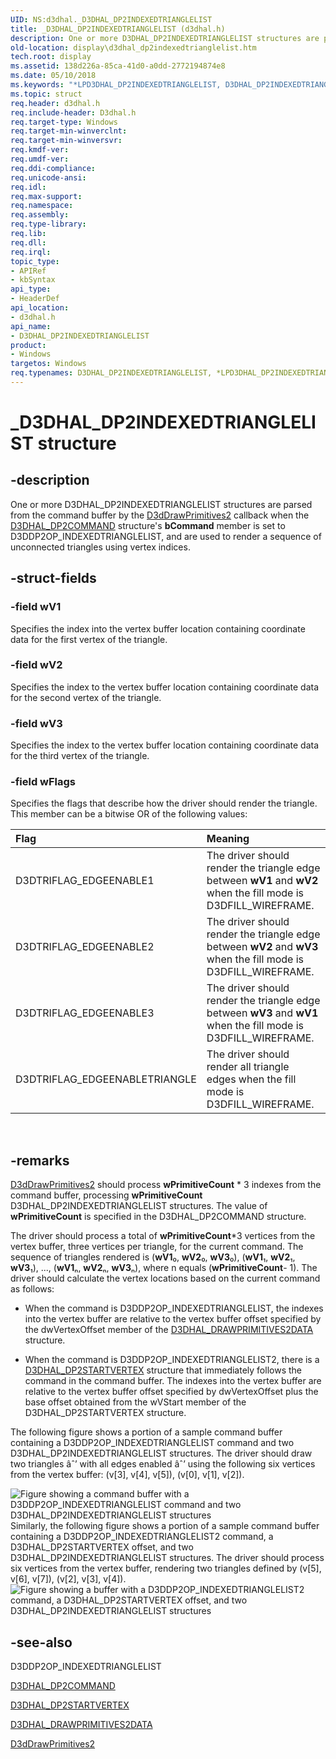 ```yaml
---
UID: NS:d3dhal._D3DHAL_DP2INDEXEDTRIANGLELIST
title: _D3DHAL_DP2INDEXEDTRIANGLELIST (d3dhal.h)
description: One or more D3DHAL_DP2INDEXEDTRIANGLELIST structures are parsed from the command buffer by the D3dDrawPrimitives2 callback when the D3DHAL_DP2COMMAND structure's bCommand member is set to D3DDP2OP_INDEXEDTRIANGLELIST, and are used to render a sequence of unconnected triangles using vertex indices.
old-location: display\d3dhal_dp2indexedtrianglelist.htm
tech.root: display
ms.assetid: 138d226a-85ca-41d0-a0dd-2772194874e8
ms.date: 05/10/2018
ms.keywords: "*LPD3DHAL_DP2INDEXEDTRIANGLELIST, D3DHAL_DP2INDEXEDTRIANGLELIST, D3DHAL_DP2INDEXEDTRIANGLELIST structure [Display Devices], LPD3DHAL_DP2INDEXEDTRIANGLELIST, LPD3DHAL_DP2INDEXEDTRIANGLELIST structure pointer [Display Devices], _D3DHAL_DP2INDEXEDTRIANGLELIST, d3dhal/D3DHAL_DP2INDEXEDTRIANGLELIST, d3dhal/LPD3DHAL_DP2INDEXEDTRIANGLELIST, d3dstrct_ee454273-b67d-4fe5-8e81-0de4ad80ce9c.xml, display.d3dhal_dp2indexedtrianglelist"
ms.topic: struct
req.header: d3dhal.h
req.include-header: D3dhal.h
req.target-type: Windows
req.target-min-winverclnt: 
req.target-min-winversvr: 
req.kmdf-ver: 
req.umdf-ver: 
req.ddi-compliance: 
req.unicode-ansi: 
req.idl: 
req.max-support: 
req.namespace: 
req.assembly: 
req.type-library: 
req.lib: 
req.dll: 
req.irql: 
topic_type:
- APIRef
- kbSyntax
api_type:
- HeaderDef
api_location:
- d3dhal.h
api_name:
- D3DHAL_DP2INDEXEDTRIANGLELIST
product:
- Windows
targetos: Windows
req.typenames: D3DHAL_DP2INDEXEDTRIANGLELIST, *LPD3DHAL_DP2INDEXEDTRIANGLELIST
---
```


# _D3DHAL_DP2INDEXEDTRIANGLELIST structure


## -description


One or more D3DHAL_DP2INDEXEDTRIANGLELIST structures are parsed from the command buffer by the <a href="https://docs.microsoft.com/windows-hardware/drivers/ddi/content/d3dhal/nc-d3dhal-lpd3dhal_drawprimitives2cb">D3dDrawPrimitives2</a> callback when the <a href="https://docs.microsoft.com/windows-hardware/drivers/ddi/content/d3dhal/ns-d3dhal-_d3dhal_dp2command">D3DHAL_DP2COMMAND</a> structure's <b>bCommand</b> member is set to D3DDP2OP_INDEXEDTRIANGLELIST, and are used to render a sequence of unconnected triangles using vertex indices.


## -struct-fields




### -field wV1

Specifies the index into the vertex buffer location containing coordinate data for the first vertex of the triangle.


### -field wV2

Specifies the index to the vertex buffer location containing coordinate data for the second vertex of the triangle.


### -field wV3

Specifies the index to the vertex buffer location containing coordinate data for the third vertex of the triangle.


### -field wFlags

Specifies the flags that describe how the driver should render the triangle. This member can be a bitwise OR of the following values: 

| **Flag** | **Meaning** | 
|:--|:--|
| D3DTRIFLAG_EDGEENABLE1 | The driver should render the triangle edge between **wV1** and **wV2** when the fill mode is D3DFILL_WIREFRAME. | 
| D3DTRIFLAG_EDGEENABLE2 | The driver should render the triangle edge between **wV2** and **wV3** when the fill mode is D3DFILL_WIREFRAME. | 
| D3DTRIFLAG_EDGEENABLE3 | The driver should render the triangle edge between **wV3** and **wV1** when the fill mode is D3DFILL_WIREFRAME. | 
| D3DTRIFLAG_EDGEENABLETRIANGLE | The driver should render all triangle edges when the fill mode is D3DFILL_WIREFRAME. | 

 


## -remarks




<a href="https://docs.microsoft.com/windows-hardware/drivers/ddi/content/d3dhal/nc-d3dhal-lpd3dhal_drawprimitives2cb">D3dDrawPrimitives2</a> should process <b>wPrimitiveCount</b> * 3 indexes from the command buffer, processing <b>wPrimitiveCount</b> D3DHAL_DP2INDEXEDTRIANGLELIST structures. The value of <b>wPrimitiveCount</b> is specified in the D3DHAL_DP2COMMAND structure.

The driver should process a total of <b>wPrimitiveCount</b>*3 vertices from the vertex buffer, three vertices per triangle, for the current command. The sequence of triangles rendered is (<b>wV1</b>₀, <b>wV2</b>₀, <b>wV3</b>₀), (<b>wV1</b>₁, <b>wV2</b>₁, <b>wV3</b>₁), ..., (<b>wV1</b>ₙ, <b>wV2</b>ₙ, <b>wV3</b>ₙ), where n equals (<b>wPrimitiveCount</b>- 1). The driver should calculate the vertex locations based on the current command as follows:

* When the command is D3DDP2OP_INDEXEDTRIANGLELIST, the indexes into the vertex buffer are relative to the vertex buffer offset specified by the dwVertexOffset member of the [D3DHAL_DRAWPRIMITIVES2DATA](https://docs.microsoft.com/windows-hardware/drivers/ddi/content/d3dhal/ns-d3dhal-_d3dhal_drawprimitives2data) structure.

* When the command is D3DDP2OP_INDEXEDTRIANGLELIST2, there is a [D3DHAL_DP2STARTVERTEX](https://docs.microsoft.com/windows-hardware/drivers/ddi/content/d3dhal/ns-d3dhal-_d3dhal_dp2startvertex)  structure that immediately follows the command in the command buffer. The indexes into the vertex buffer are relative to the vertex buffer offset specified by dwVertexOffset plus the base offset obtained from the wVStart member of the D3DHAL_DP2STARTVERTEX structure.

The following figure shows a portion of a sample command buffer containing a D3DDP2OP_INDEXEDTRIANGLELIST command and two D3DHAL_DP2INDEXEDTRIANGLELIST structures. The driver should draw two triangles âˆ’ with all edges enabled âˆ’ using the following six vertices from the vertex buffer: (v[3], v[4], v[5]), (v[0], v[1], v[2]).

<img alt="Figure showing a command buffer with a D3DDP2OP_INDEXEDTRIANGLELIST command and two D3DHAL_DP2INDEXEDTRIANGLELIST structures" src="images/dp2tlsi.png"/>
Similarly, the following figure shows a portion of a sample command buffer containing a D3DDP2OP_INDEXEDTRIANGLELIST2 command, a D3DHAL_DP2STARTVERTEX offset, and two D3DHAL_DP2INDEXEDTRIANGLELIST structures. The driver should process six vertices from the vertex buffer, rendering two triangles defined by (v[5], v[6], v[7]), (v[2], v[3], v[4]).

<img alt="Figure showing a buffer with a D3DDP2OP_INDEXEDTRIANGLELIST2 command, a D3DHAL_DP2STARTVERTEX offset, and two D3DHAL_DP2INDEXEDTRIANGLELIST structures" src="images/dp2tls2i.png"/>



## -see-also




D3DDP2OP_INDEXEDTRIANGLELIST



<a href="https://docs.microsoft.com/windows-hardware/drivers/ddi/content/d3dhal/ns-d3dhal-_d3dhal_dp2command">D3DHAL_DP2COMMAND</a>



<a href="https://docs.microsoft.com/windows-hardware/drivers/ddi/content/d3dhal/ns-d3dhal-_d3dhal_dp2startvertex">D3DHAL_DP2STARTVERTEX</a>



<a href="https://docs.microsoft.com/windows-hardware/drivers/ddi/content/d3dhal/ns-d3dhal-_d3dhal_drawprimitives2data">D3DHAL_DRAWPRIMITIVES2DATA</a>



<a href="https://docs.microsoft.com/windows-hardware/drivers/ddi/content/d3dhal/nc-d3dhal-lpd3dhal_drawprimitives2cb">D3dDrawPrimitives2</a>
 

 

